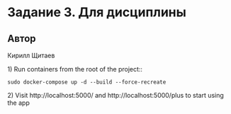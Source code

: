 # Задание 3. Для дисциплины 

## Автор
Кирилл Щитаев


1\) Run containers from the root of the project::
```dotenv
sudo docker-compose up -d --build --force-recreate
```
2\) Visit http://localhost:5000/ and http://localhost:5000/plus to start using the app
